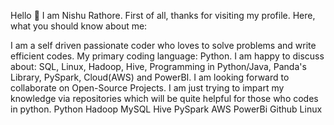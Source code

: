Hello 👋 I am Nishu Rathore.
First of all, thanks for visiting my profile. Here, what you should know about me:

I am a self driven passionate coder who loves to solve problems and write efficient codes.
My primary coding language: Python.
I am happy to discuss about: SQL, Linux, Hadoop, Hive, Programming in Python/Java, Panda's Library, PySpark, Cloud(AWS) and PowerBI.
I am looking forward to collaborate on Open-Source Projects.
I am just trying to impart my knowledge via repositories which will be quite helpful for those who codes in python.
Python Hadoop MySQL Hive PySpark AWS PowerBi Github Linux


<!---
NishuR/NishuR is a ✨ special ✨ repository because its `README.md` (this file) appears on your GitHub profile.
You can click the Preview link to take a look at your changes.
--->
